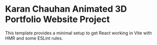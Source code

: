 # Karan Chauhan Animated 3D Portfolio Website Project

This template provides a minimal setup to get React working in Vite with HMR and some ESLint rules.